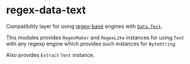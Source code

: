 # regex-data-text

Compatibility layer for using [regex-base](http://hackage.haskell.org/package/regex-base) engines with
[`Data.Text`](http://hackage.haskell.org/package/text).

This modules provides `RegexMaker` and `RegexLike` instances for using `Text`
with any regexp engine which provides such instances for `ByteString`.

Also provides `Extract` `Text` instance.
